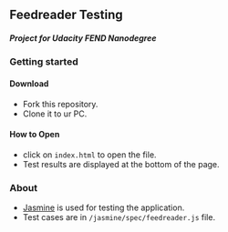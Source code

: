 ## Feedreader Testing
##### Project for Udacity FEND Nanodegree

### Getting started

#### Download
* Fork this repository.
* Clone it to ur PC.

#### How to Open
* click on ```index.html``` to open the file.
* Test results are displayed at the bottom of the page.

### About
* [Jasmine](https://jasmine.github.io/) is used for testing the application.
* Test cases are in ```/jasmine/spec/feedreader.js``` file.
